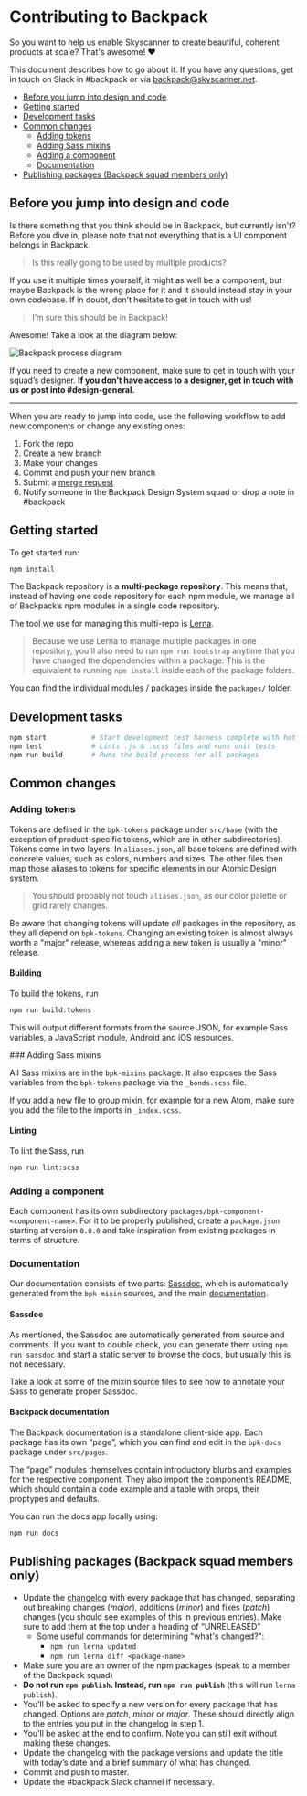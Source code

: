 # Contributing to Backpack

So you want to help us enable Skyscanner to create beautiful, coherent products at scale? That's awesome! ♥

This document describes how to go about it. If you have any questions, get in touch on Slack in #backpack or via [backpack@skyscanner.net](mailto:backpack@skyscanner.net).

<!-- TOC depthFrom:2 depthTo:3 withLinks:1 updateOnSave:1 orderedList:0 -->

- [Before you jump into design and code](#before-you-jump-into-design-and-code)
- [Getting started](#getting-started)
- [Development tasks](#development-tasks)
- [Common changes](#common-changes)
	- [Adding tokens](#adding-tokens)
	- [Adding Sass mixins](#adding-sass-mixins)
	- [Adding a component](#adding-a-component)
	- [Documentation](#documentation)
- [Publishing packages (Backpack squad members only)](#publishing-packages-backpack-squad-members-only)

<!-- /TOC -->

## Before you jump into design and code

Is there something that you think should be in Backpack, but currently isn't? Before you dive in, please note that not everything that is a UI component belongs in Backpack.

> Is this really going to be used by multiple products?

If you use it multiple times yourself, it might as well be a component, but maybe Backpack is the wrong place for it and it should instead stay in your own codebase. If in doubt, don’t hesitate to get in touch with us!

> I’m sure this should be in Backpack!

Awesome! Take a look at the diagram below:

![Backpack process diagram](packages/bpk-docs/src/static/backpack-process-map.svg)

If you need to create a new component, make sure to get in touch with your squad’s designer. **If you don’t have access to a designer, get in touch with us or post into #design-general.**

* * *

When you are ready to jump into code, use the following workflow to add new components or change any existing ones:

1. Fork the repo
2. Create a new branch
3. Make your changes
4. Commit and push your new branch
5. Submit a [merge request](http://git.prod.skyscanner.local/backpack/backpack/merge_requests/)
6. Notify someone in the Backpack Design System squad or drop a note in #backpack

## Getting started

To get started run:

```sh
npm install
```

The Backpack repository is a **multi-package repository**. This means that, instead of having one code repository for each npm module, we manage all of Backpack’s npm modules in a single code repository.

The tool we use for managing this multi-repo is [Lerna](https://lernajs.io).

> Because we use Lerna to manage multiple packages in one repository,
> you'll also need to run `npm run bootstrap` anytime that you have changed the dependencies
> within a package. This is the equivalent to running `npm install` inside each of the package
> folders.

You can find the individual modules / packages inside the `packages/` folder.

## Development tasks

```sh
npm start           # Start development test harness complete with hot module reloading [HMR]
npm test            # Lints .js & .scss files and runs unit tests
npm run build       # Runs the build process for all packages
```

## Common changes

### Adding tokens

Tokens are defined in the `bpk-tokens` package under `src/base` (with the exception of product-specific tokens, which are in other subdirectories). Tokens come in two layers: In `aliases.json`, all base tokens are defined with concrete values, such as colors, numbers and sizes. The other files then map those aliases to tokens for specific elements in our Atomic Design system.

> You should probably not touch `aliases.json`, as our color palette or grid rarely changes.

Be aware that changing tokens will update *all* packages in the repository, as they all depend on `bpk-tokens`. Changing an existing token is almost always worth a "major" release, whereas adding a new token is usually a "minor" release.

#### Building

To build the tokens, run

```sh
npm run build:tokens
```

This will output different formats from the source JSON, for example Sass variables, a JavaScript module, Android and iOS resources.

### Adding Sass mixins

All Sass mixins are in the `bpk-mixins` package. It also exposes the Sass variables from the `bpk-tokens` package via the `_bonds.scss` file.

If you add a new file to group mixin, for example for a new Atom, make sure you add the file to the imports in `_index.scss`.

#### Linting

To lint the Sass, run

```sh
npm run lint:scss
```

### Adding a component

Each component has its own subdirectory `packages/bpk-component-<component-name>`. For it to be properly published, create a `package.json` starting at version `0.0.0` and take inspiration from existing packages in terms of structure.

### Documentation

Our documentation consists of two parts: [Sassdoc](http://backpack.prod.aws.skyscnr.com/sassdoc/), which is automatically generated from the `bpk-mixin` sources, and the main [documentation](http://backpack.prod.aws.skyscnr.com/).

#### Sassdoc

As mentioned, the Sassdoc are automatically generated from source and comments. If you want to double check, you can generate them using `npm run sassdoc` and start a static server to browse the docs, but usually this is not necessary.

Take a look at some of the mixin source files to see how to annotate your Sass to generate proper Sassdoc.

#### Backpack documentation

The Backpack documentation is a standalone client-side app. Each package has its own “page”, which you can find and edit in the `bpk-docs` package under `src/pages`.

The “page” modules themselves contain introductory blurbs and examples for the respective component. They also import the component’s README, which should contain a code example and a table with props, their proptypes and defaults.

You can run the docs app locally using:

```sh
npm run docs
```

## Publishing packages (Backpack squad members only)

- Update the [changelog](/changelog.md) with every package that has changed, separating out breaking changes (*major*), additions (*minor*) and fixes (*patch*) changes (you should see examples of this in previous entries). Make sure to add
  them at the top under a heading of “UNRELEASED"
  - Some useful commands for determining "what's changed?":
    - `npm run lerna updated`
    - `npm run lerna diff <package-name>`
- Make sure you are an owner of the npm packages (speak to a member of the Backpack squad)
- **Do not run `npm publish`. Instead, run `npm run publish`** (this will run `lerna publish`).
- You’ll be asked to specify a new version for every package that has changed. Options are *patch*, *minor* or *major*. These should directly align to the entries you put in the changelog in step 1.
- You’ll be asked at the end to confirm. Note you can still exit without making these changes.
- Update the changelog with the package versions and update the title with today’s date and a brief summary of what has changed.
- Commit and push to master.
- Update the #backpack Slack channel if necessary.
